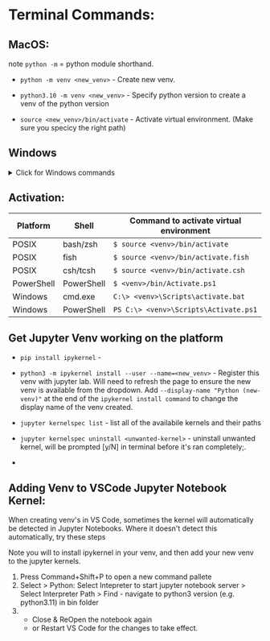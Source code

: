 # Terminal Commands:

## MacOS:
note `python -m` = python module shorthand.

- `python -m venv <new_venv>` - Create new venv.
- `python3.10 -m venv <new_venv>` - Specify python version to create a venv of the python version

- `source <new_venv>/bin/activate` -  Activate virtual environment. (Make sure you specicy the right path)

## Windows
<details>
  <summary>Click for Windows commands</summary>
  1. `python -m venv {path_to_your_folder}/{venv_name}`
</details>

## Activation:

| Platform | Shell | Command to activate virtual environment |
|----------|-------|-----------------------------------------|
| POSIX   | bash/zsh | `$ source <venv>/bin/activate` |
| POSIX   | fish | `$ source <venv>/bin/activate.fish` |
| POSIX   | csh/tcsh | `$ source <venv>/bin/activate.csh` |
| PowerShell | PowerShell | `$ <venv>/bin/Activate.ps1` |
| Windows | cmd.exe | `C:\> <venv>\Scripts\activate.bat` |
| Windows | PowerShell | `PS C:\> <venv>\Scripts\Activate.ps1` |

## Get Jupyter Venv working on the platform

- `pip install ipykernel` - 
- `python3 -m ipykernel install --user --name=<new_venv>` - Register this venv with jupyter lab. Will need to refresh the page to ensure the new venv is available from the dropdown. Add `--display-name "Python (new-venv)"` at the end of the `ipykernel install command` to change the display name of the venv created.


- `jupyter kernelspec list` - list all of the availabile kernels and their paths
- `jupyter kernelspec uninstall <unwanted-kernel>` - uninstall unwanted kernel, will be prompted [y/N] in terminal before it's ran completely;.
- 

## Adding Venv to VSCode Jupyter Notebook Kernel:
When creating venv's in VS Code, sometimes the kernel will automatically be detected in Jupyter Notebooks. Where it doesn't detect this automatically, try these steps

Note you will to install ipykernel in your venv, and then add your new venv to the jupyter kernels.

1) Press Command+Shift+P to open a new command pallete
2) Select > Python: Select Intepreter to start jupyter notebook server
          > Select Interpreter Path
          > Find - navigate to python3 version (e.g. python3.11) in bin folder
3) - Close & ReOpen the notebook again
   - or Restart VS Code for the changes to take effect.

